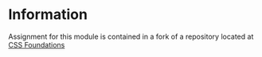 # Information

Assignment for this module is contained in a fork of a repository located at [CSS Foundations](https://github.com/Fuzzabee/css-exercises/tree/main/foundations/01-css-methods)